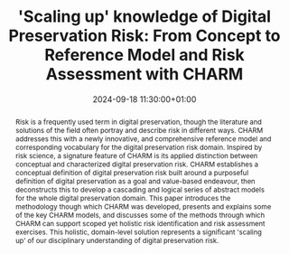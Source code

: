---
abstract: Risk is a frequently used term in digital preservation, though the literature
  and solutions of the field often portray and describe risk in different ways. CHARM
  addresses this with a newly innovative, and comprehensive reference model and corresponding
  vocabulary for the digital preservation risk domain. Inspired by risk science, a
  signature feature of CHARM is its applied distinction between conceptual and characterized
  digital preservation risk. CHARM establishes a conceptual definition of digital
  preservation risk built around a purposeful definition of digital preservation as
  a goal and value-based endeavour, then deconstructs this to develop a cascading
  and logical series of abstract models for the whole digital preservation domain.
  This paper introduces the methodology though which CHARM was developed, presents
  and explains some of the key CHARM models, and discusses some of the methods through
  which CHARM can support scoped yet holistic risk identification and risk assessment
  exercises. This holistic, domain-level solution represents a significant 'scaling
  up' of our disciplinary understanding of digital preservation risk.
creators:
- Maureen Pennock
date: 2024-09-18 11:30:00+01:00
document_url: https://ipres2024.pubpub.org/pub/m5opwsm3/download/pdf
grand_parent: iPRES
institutions: []
keywords:
- information management principles
- scaling up
landing_page_url: https://ipres2024.pubpub.org/pub/m5opwsm3/
language: eng
layout: publication
license: Creative Commons Attribution Share-Alike 4.0 (CC-BY-SA-4.0)
notes_url: https://docs.google.com/document/d/1FD-lIrViKGWNpBR8inlhbkoudzx4OqY7IM5C7anGIn0/edit#heading=h.aar4tupij1po
parent: iPRES 2024
publication_type: paper
size: null
slides_url: ''
source_name: iPRES
stream_url: ''
title: '''Scaling up'' knowledge of Digital Preservation Risk: From Concept to Reference
  Model and Risk Assessment with CHARM'
year: 2024
---